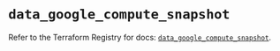 # `data_google_compute_snapshot`

Refer to the Terraform Registry for docs: [`data_google_compute_snapshot`](https://registry.terraform.io/providers/hashicorp/google/6.11.0/docs/data-sources/compute_snapshot).
